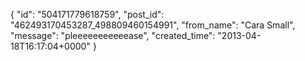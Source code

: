  {
   "id": "504171779618759",
   "post_id": "462493170453287_498809460154991",
   "from_name": "Cara Small",
   "message": "pleeeeeeeeeeease",
   "created_time": "2013-04-18T16:17:04+0000"
 }
